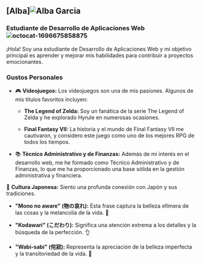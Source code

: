 

## [Alba]![Alba Garcia](https://github.com/user-attachments/assets/8655726d-fd20-4ebd-a440-63b4a215b288)


### Estudiante de Desarrollo de Aplicaciones Web    ![octocat-1696675858875](https://github.com/Alba448/Alba448/assets/146001599/018049ff-d630-4762-bcb1-eb22f88161ed)

¡Hola! Soy una estudiante de Desarrollo de Aplicaciones Web y mi objetivo principal es aprender y mejorar mis habilidades para contribuir a proyectos emocionantes. 
### Gustos Personales 

- 🎮 **Videojuegos:** Los videojuegos son una de mis pasiones. Algunos de mis títulos favoritos incluyen:

  - **The Legend of Zelda:** Soy un fanática de la serie The Legend of Zelda y he explorado Hyrule en numerosas ocasiones.

  - **Final Fantasy VII:** La historia y el mundo de Final Fantasy VII me cautivaron, y considero este juego como uno de los mejores RPG de todos los tiempos.

- 📚 **Técnico Administrativo y de Finanzas:** Además de mi interés en el desarrollo web, me he formado como Técnico Administrativo y de Finanzas, lo que me ha proporcionado una base sólida en la gestión administrativa y financiera.




📜 **Cultura Japonesa:** Siento una profunda conexión con Japón y sus tradiciones. 

  - **"Mono no aware" (物の哀れ):** Esta frase captura la belleza efímera de las cosas y la melancolía de la vida. 🌸

  - **"Kodawari" (こだわり):** Significa una atención extrema a los detalles y la búsqueda de la perfección. 👌

  - **"Wabi-sabi" (侘寂):** Representa la apreciación de la belleza imperfecta y la transitoriedad de la vida. 🍃
